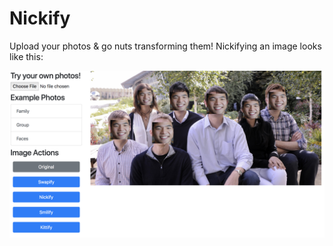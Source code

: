 # Nickify

Upload your photos & go nuts transforming them! Nickifying an image looks like this:

<img src="./demo/demo.png">